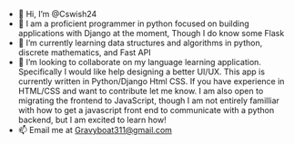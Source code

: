 - 👋 Hi, I’m @Cswish24
- 👀 I am a proficient programmer in python focused on building applications with Django at the moment, Though I do know some Flask
- 🌱 I’m currently learning data structures and algorithms in python, discrete mathematics, and Fast API
- 💞️ I’m looking to collaborate on my language learning application. Specifically I would like help designing a better UI/UX. This app is currently written in Python/Django Html CSS. If you have experience in HTML/CSS and want to contribute let me know. I am also open to migrating the frontend to JavaScript, though I am not entirely familliar with how to get a javascript front end to communicate with a python backend, but I am excited to learn how!
- 📫 Email me at Gravyboat311@gmail.com

<!---
Cswish24/Cswish24 is a ✨ special ✨ repository because its `README.md` (this file) appears on your GitHub profile.
You can click the Preview link to take a look at your changes.
--->
